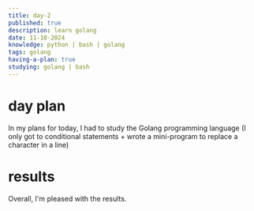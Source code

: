 ```yaml
---
title: day-2
published: true
description: learn golang
date: 11-10-2024
knowledge: python | bash | golang
tags: golang
having-a-plan: true
studying: golang | bash
---
```


# day plan
In my plans for today, I had to study the Golang programming language (I only got to conditional statements + wrote a mini-program to replace a character in a line)
# results 
Overall, I'm pleased with the results.
